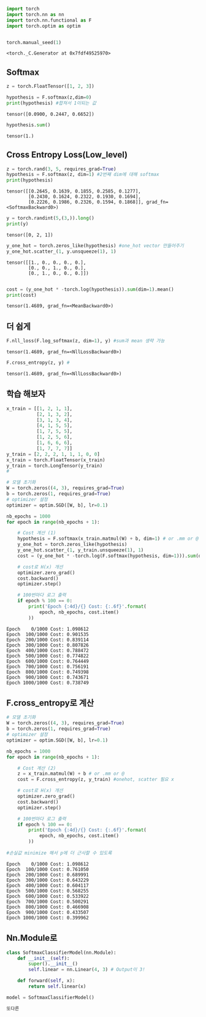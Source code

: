 ```python
import torch
import torch.nn as nn
import torch.nn.functional as F
import torch.optim as optim


torch.manual_seed(1)
```




    <torch._C.Generator at 0x7fdf49525970>



## Softmax


```python
z = torch.FloatTensor([1, 2, 3])

hypothesis = F.softmax(z,dim=0)
print(hypothesis) #합쳐서 1이되는 값
```

    tensor([0.0900, 0.2447, 0.6652])



```python
hypothesis.sum()
```




    tensor(1.)



## Cross Entropy Loss(Low_level)


```python
z = torch.rand(3, 5, requires_grad=True)
hypothesis = F.softmax(z, dim=1) #2번째 dim에 대해 softmax
print(hypothesis)
```

    tensor([[0.2645, 0.1639, 0.1855, 0.2585, 0.1277],
            [0.2430, 0.1624, 0.2322, 0.1930, 0.1694],
            [0.2226, 0.1986, 0.2326, 0.1594, 0.1868]], grad_fn=<SoftmaxBackward0>)



```python
y = torch.randint(5,(3,)).long()
print(y)
```

    tensor([0, 2, 1])



```python
y_one_hot = torch.zeros_like(hypothesis) #one_hot vector 만들어주기 
y_one_hot.scatter_(1, y.unsqueeze(1), 1)
```




    tensor([[1., 0., 0., 0., 0.],
            [0., 0., 1., 0., 0.],
            [0., 1., 0., 0., 0.]])




```python

cost = (y_one_hot * -torch.log(hypothesis)).sum(dim=1).mean()
print(cost)
```

    tensor(1.4689, grad_fn=<MeanBackward0>)


## 더 쉽게


```python
F.nll_loss(F.log_softmax(z, dim=1), y) #sum과 mean 생략 가능
```




    tensor(1.4689, grad_fn=<NllLossBackward0>)




```python
F.cross_entropy(z, y) #
```




    tensor(1.4689, grad_fn=<NllLossBackward0>)



## 학습 해보자


```python
x_train = [[1, 2, 1, 1],
           [2, 1, 3, 2],
           [3, 1, 3, 4],
           [4, 1, 5, 5],
           [1, 7, 5, 5],
           [1, 2, 5, 6],
           [1, 6, 6, 6],
           [1, 7, 7, 7]]
y_train = [2, 2, 2, 1, 1, 1, 0, 0]
x_train = torch.FloatTensor(x_train)
y_train = torch.LongTensor(y_train)
#
```


```python
# 모델 초기화
W = torch.zeros((4, 3), requires_grad=True)
b = torch.zeros(1, requires_grad=True)
# optimizer 설정
optimizer = optim.SGD([W, b], lr=0.1)

nb_epochs = 1000
for epoch in range(nb_epochs + 1):

    # Cost 계산 (1)
    hypothesis = F.softmax(x_train.matmul(W) + b, dim=1) # or .mm or @
    y_one_hot = torch.zeros_like(hypothesis)
    y_one_hot.scatter_(1, y_train.unsqueeze(1), 1)
    cost = (y_one_hot * -torch.log(F.softmax(hypothesis, dim=1))).sum(dim=1).mean()

    # cost로 H(x) 개선
    optimizer.zero_grad()
    cost.backward()
    optimizer.step()

    # 100번마다 로그 출력
    if epoch % 100 == 0:
        print('Epoch {:4d}/{} Cost: {:.6f}'.format(
            epoch, nb_epochs, cost.item()
        ))
```

    Epoch    0/1000 Cost: 1.098612
    Epoch  100/1000 Cost: 0.901535
    Epoch  200/1000 Cost: 0.839114
    Epoch  300/1000 Cost: 0.807826
    Epoch  400/1000 Cost: 0.788472
    Epoch  500/1000 Cost: 0.774822
    Epoch  600/1000 Cost: 0.764449
    Epoch  700/1000 Cost: 0.756191
    Epoch  800/1000 Cost: 0.749398
    Epoch  900/1000 Cost: 0.743671
    Epoch 1000/1000 Cost: 0.738749


## F.cross_entropy로 계산


```python
# 모델 초기화
W = torch.zeros((4, 3), requires_grad=True)
b = torch.zeros(1, requires_grad=True)
# optimizer 설정
optimizer = optim.SGD([W, b], lr=0.1)

nb_epochs = 1000
for epoch in range(nb_epochs + 1):

    # Cost 계산 (2)
    z = x_train.matmul(W) + b # or .mm or @
    cost = F.cross_entropy(z, y_train) #onehot, scatter 필요 x

    # cost로 H(x) 개선
    optimizer.zero_grad()
    cost.backward()
    optimizer.step()

    # 100번마다 로그 출력
    if epoch % 100 == 0:
        print('Epoch {:4d}/{} Cost: {:.6f}'.format(
            epoch, nb_epochs, cost.item()
        ))
        
#손실값 minimize 해서 p에 더 근사할 수 있도록
```

    Epoch    0/1000 Cost: 1.098612
    Epoch  100/1000 Cost: 0.761050
    Epoch  200/1000 Cost: 0.689991
    Epoch  300/1000 Cost: 0.643229
    Epoch  400/1000 Cost: 0.604117
    Epoch  500/1000 Cost: 0.568255
    Epoch  600/1000 Cost: 0.533922
    Epoch  700/1000 Cost: 0.500291
    Epoch  800/1000 Cost: 0.466908
    Epoch  900/1000 Cost: 0.433507
    Epoch 1000/1000 Cost: 0.399962


## Nn.Module로


```python
class SoftmaxClassifierModel(nn.Module):
    def __init__(self):
        super().__init__()
        self.linear = nn.Linear(4, 3) # Output이 3!

    def forward(self, x):
        return self.linear(x)
```


```python
model = SoftmaxClassifierModel()
```


```python
또다른 
```

